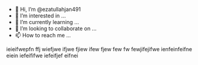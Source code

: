 - 👋 Hi, I’m @ezatullahjan491
- 👀 I’m interested in ...
- 🌱 I’m currently learning ...
- 💞️ I’m looking to collaborate on ...
- 📫 How to reach me ...

<!---
ezatullahjan491/ezatullahjan491 is a ✨ special ✨ repository because its `README.md` (this file) appears on your GitHub profile.
You can click the Preview link to take a look at your changes.
--->
ieieifwepfn
ffj
wiefjwe
ifjwe
fjiew
ifew
fjew
few
fw
fewjifejifwe ienfeinfeifne eiein
iefeififwe
iefeifjef
eifnei
